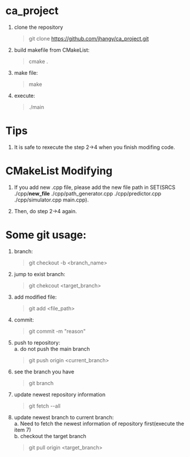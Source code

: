 # ca_project
1. clone the repository
    > git clone https://github.com/jhangy/ca_project.git

2. build makefile from CMakeList:
    >cmake .

3. make file:
    > make

4. execute:
    > ./main

# Tips
1. It is safe to rexecute the step 2->4 when you finish modifing code.

# CMakeList Modifying

1. If you add new .cpp file, please add the new file path in SET(SRCS ./cpp/__new_file__ ./cpp/path_generator.cpp ./cpp/predictor.cpp ./cpp/simulator.cpp main.cpp).

2. Then, do step 2->4 again.

# Some git usage:

1. branch:  
    > git checkout -b <branch_name>

2. jump to exist branch:
    > git chekcout <target_branch>

3. add modified file:
    > git add <file_path>

4. commit:
    > git commit -m "reason"

5. push to repository:  
  a. do not push the main branch
    > git push origin <current_branch>
  
6. see the branch you have
    > git branch

7. update newest repository information
    > git fetch --all

8. update newest branch to current branch:  
  a. Need to fetch the newest information of repository first(execute the item 7)  
  b. checkout the target branch
    > git pull origin <target_branch>